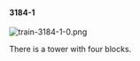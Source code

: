 #### 3184-1
![train-3184-1-0.png](https://github.com/lil-lab/nlvr/raw/master/nlvr/train/images/23/train-3184-1-0.png "train-3184-1-0.png")

There is a tower with four blocks.